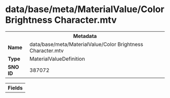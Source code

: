 <h1>data/base/meta/MaterialValue/Color Brightness Character.mtv</h1><table><tr><th colspan="100%">Metadata</th></tr><tr><td><b>Name</b></td><td>data/base/meta/MaterialValue/Color Brightness Character.mtv</td></tr><tr><td><b>Type</b></td><td>MaterialValueDefinition</td></tr><tr><td><b>SNO ID</b></td><td>387072</td></tr></table>

<table><tr><th colspan="100%">Fields</th></tr></table>

